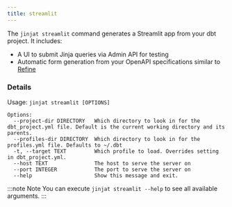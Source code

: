 ```yaml
---
title: streamlit
---
```


The `jinjat streamlit` command generates a Streamlit app from your dbt project. It includes:
* A UI to submit Jinja queries via Admin API for testing
* Automatic form generation from your OpenAPI specifications similar to [Refine](refine)

### Details

Usage: `jinjat streamlit [OPTIONS]`

```
Options:
  --project-dir DIRECTORY   Which directory to look in for the dbt_project.yml file. Default is the current working directory and its parents.
  --profiles-dir DIRECTORY  Which directory to look in for the profiles.yml file. Defaults to ~/.dbt
  -t, --target TEXT         Which profile to load. Overrides setting in dbt_project.yml.
  --host TEXT               The host to serve the server on
  --port INTEGER            The port to serve the server on
  --help                    Show this message and exit.
```

:::note Note
You can execute `jinjat streamlit --help` to see all available arguments.
:::